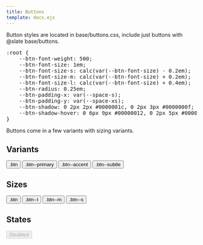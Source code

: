 ```yaml
---
title: Buttons
template: docs.ejs
---
```

<p>Button styles are located in base/buttons.css, include just buttons with @slate base/buttons.</p>

<pre class="code">:root {
    --btn-font-weight: 500;
    --btn-font-size: 1em;
    --btn-font-size-s: calc(var(--btn-font-size) - 0.2em);
    --btn-font-size-m: calc(var(--btn-font-size) + 0.2em);
    --btn-font-size-l: calc(var(--btn-font-size) + 0.4em);
    --btn-radius: 0.25em;
    --btn-padding-x: var(--space-s);
    --btn-padding-y: var(--space-xs);
    --btn-shadow: 0 2px 2px #0000001c, 0 2px 3px #0000000f;
    --btn-shadow-hover: 0 6px 9px #00000012, 0 2px 5px #0000000f;
}</pre>
<p>Buttons come in a few variants with sizing variants.</p>

<h2>Variants</h2>
<p>
    <button class="btn" type="button">.btn</button>
    <button class="btn btn--primary" type="button">.btn--primary</button>
    <button class="btn btn--accent" type="button">.btn--accent</button>
    <button class="btn btn--subtle" type="button">.btn--subtle</button>
</p>

<h2>Sizes</h2>
<p>
    <button class="btn btn--primary" type="button">.btn</button>
    <button class="btn btn--primary btn--l" type="button">.btn--l</button>
    <button class="btn btn--primary btn--m" type="button">.btn--m</button>
    <button class="btn btn--primary btn--s" type="button">.btn--s</button>
</p>

<h2>States</h2>
<p>
    <button disabled="true" class="btn btn--disabled" type="button">Disabled</button>
</p>